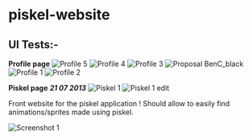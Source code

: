 piskel-website
==============

UI Tests:-
--------

__Profile page__
![Profile 5](http://screenletstore.appspot.com/img/67840d2b-01c7-11e3-b6c6-2100f77fad17.png "Profile 5")
![Profile 4](http://screenletstore.appspot.com/img/0286cb57-f24a-11e2-8938-a9c727762163.png "Profile 4")
![Profile 3](http://screenletstore.appspot.com/img/7e19c1dc-f158-11e2-81eb-0d40971d4c97.png "Profile 3")
![Proposal BenC_black](http://screenletstore.appspot.com/img/8d09154f-edeb-11e2-8bdd-27c145d9d344.png "Proposal BenC_black")
![Profile 1](http://screenletstore.appspot.com/img/28f2954c-eda9-11e2-b907-19bebcbd9685.png "Profile 1")
![Profile 2](http://screenletstore.appspot.com/img/641cf6ba-eda9-11e2-a677-19bebcbd9685.png "Profile 2")


__Piskel page__
___21 07 2013___
![Piskel 1](http://screenletstore.appspot.com/img/707e732b-f24a-11e2-9a61-a9c727762163.png "Piskel 1")
![Piskel 1 edit](http://screenletstore.appspot.com/img/4428ad61-f24a-11e2-a013-a9c727762163.png "Piskel 1 edit")

Front website for the piskel application ! Should allow to easily find animations/sprites made using piskel. 

![Screenshot 1](https://dl.dropbox.com/u/17803671/screen_piskel_website_1.png "Screenshot 1")
